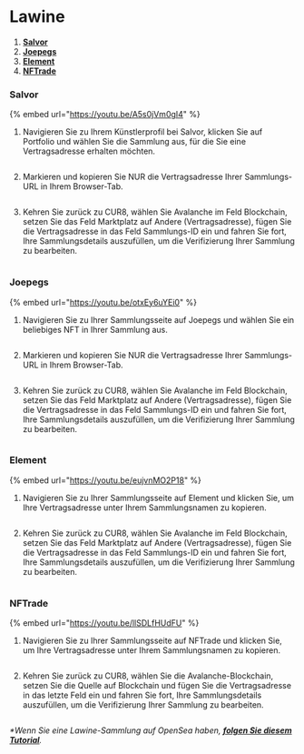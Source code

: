 # Lawine

1. [**Salvor**](avalanche.md#salvor)
2. [**Joepegs**](avalanche.md#joepegs)
3. [**Element**](avalanche.md#element)
4. [**NFTrade**](avalanche.md#nftrade)

### Salvor

{% embed url="https://youtu.be/A5s0jVm0gI4" %}

1. Navigieren Sie zu Ihrem Künstlerprofil bei Salvor, klicken Sie auf Portfolio und wählen Sie die Sammlung aus, für die Sie eine Vertragsadresse erhalten möchten.

<figure><img src="../../.gitbook/assets/Screenshot 2024-09-19 at 08.40.56.png" alt=""><figcaption></figcaption></figure>

2. Markieren und kopieren Sie NUR die Vertragsadresse Ihrer Sammlungs-URL in Ihrem Browser-Tab.

<figure><img src="../../.gitbook/assets/Screenshot 2024-09-19 at 08.43.29.png" alt=""><figcaption></figcaption></figure>

3. Kehren Sie zurück zu CUR8, wählen Sie Avalanche im Feld Blockchain, setzen Sie das Feld Marktplatz auf Andere (Vertragsadresse), fügen Sie die Vertragsadresse in das Feld Sammlungs-ID ein und fahren Sie fort, Ihre Sammlungsdetails auszufüllen, um die Verifizierung Ihrer Sammlung zu bearbeiten.

<figure><img src="../../.gitbook/assets/Screenshot 2025-01-31 at 11.23.06.png" alt=""><figcaption></figcaption></figure>

### Joepegs

{% embed url="https://youtu.be/otxEy6uYEi0" %}

1. Navigieren Sie zu Ihrer Sammlungsseite auf Joepegs und wählen Sie ein beliebiges NFT in Ihrer Sammlung aus.

<figure><img src="../../.gitbook/assets/Screenshot 2024-09-19 at 08.49.01.png" alt=""><figcaption></figcaption></figure>

2. Markieren und kopieren Sie NUR die Vertragsadresse Ihrer Sammlungs-URL in Ihrem Browser-Tab.

<figure><img src="../../.gitbook/assets/Screenshot 2024-09-19 at 08.50.27.png" alt=""><figcaption></figcaption></figure>

3. Kehren Sie zurück zu CUR8, wählen Sie Avalanche im Feld Blockchain, setzen Sie das Feld Marktplatz auf Andere (Vertragsadresse), fügen Sie die Vertragsadresse in das Feld Sammlungs-ID ein und fahren Sie fort, Ihre Sammlungsdetails auszufüllen, um die Verifizierung Ihrer Sammlung zu bearbeiten.

<figure><img src="../../.gitbook/assets/Screenshot 2025-01-31 at 11.23.06.png" alt=""><figcaption></figcaption></figure>

### Element

{% embed url="https://youtu.be/eujvnMO2P18" %}

1. Navigieren Sie zu Ihrer Sammlungsseite auf Element und klicken Sie, um Ihre Vertragsadresse unter Ihrem Sammlungsnamen zu kopieren.

<figure><img src="../../.gitbook/assets/Screenshot 2024-09-19 at 10.38.38.png" alt=""><figcaption></figcaption></figure>

2. Kehren Sie zurück zu CUR8, wählen Sie Avalanche im Feld Blockchain, setzen Sie das Feld Marktplatz auf Andere (Vertragsadresse), fügen Sie die Vertragsadresse in das Feld Sammlungs-ID ein und fahren Sie fort, Ihre Sammlungsdetails auszufüllen, um die Verifizierung Ihrer Sammlung zu bearbeiten.

<figure><img src="../../.gitbook/assets/Screenshot 2025-01-31 at 11.23.06.png" alt=""><figcaption></figcaption></figure>

### NFTrade

{% embed url="https://youtu.be/llSDLfHUdFU" %}

1. Navigieren Sie zu Ihrer Sammlungsseite auf NFTrade und klicken Sie, um Ihre Vertragsadresse unter Ihrem Sammlungsnamen zu kopieren.

<figure><img src="../../.gitbook/assets/Screenshot 2024-09-19 at 10.45.03.png" alt=""><figcaption></figcaption></figure>

2. Kehren Sie zurück zu CUR8, wählen Sie die Avalanche-Blockchain, setzen Sie die Quelle auf Blockchain und fügen Sie die Vertragsadresse in das letzte Feld ein und fahren Sie fort, Ihre Sammlungsdetails auszufüllen, um die Verifizierung Ihrer Sammlung zu bearbeiten.

<figure><img src="../../.gitbook/assets/Screenshot 2024-09-19 at 08.38.20.png" alt=""><figcaption></figcaption></figure>

_\*Wenn Sie eine Lawine-Sammlung auf OpenSea haben,_ [_**folgen Sie diesem Tutorial**_](ethereum-base-polygon-arbitrum-one-optimism.md#opensea)_._